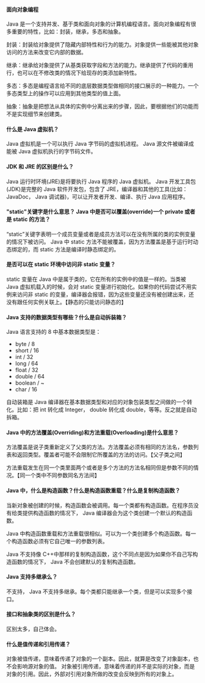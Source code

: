 #### 面向对象编程
Java 是一个支持并发、基于类和面向对象的计算机编程语言。面向对象编程有很多重要的特性，比如：封装，继承，多态和抽象。

封装：封装给对象提供了隐藏内部特性和行为的能力。对象提供一些能被其他对象访问的方法来改变它内部的数据。

继承：继承给对象提供了从基类获取字段和方法的能力。继承提供了代码的重用行，也可以在不修改类的情况下给现存的类添加新特性。

多态：多态是编程语言给不同的底层数据类型做相同的接口展示的一种能力。一个多态类型上的操作可以应用到其他类型的值上面。

抽象：抽象是把想法从具体的实例中分离出来的步骤，因此，要根据他们的功能而不是实现细节来创建类。 

#### 什么是 Java 虚拟机？
Java 虚拟机是一个可以执行 Java 字节码的虚拟机进程。 Java 源文件被编译成能被 Java 虚拟机执行的字节码文件。

#### JDK 和 JRE 的区别是什么？
Java 运行时环境(JRE)是将要执行 Java 程序的 Java 虚拟机。
Java 开发工具包(JDK)是完整的 Java 软件开发包，包含了 JRE，编译器和其他的工具(比如： JavaDoc， Java 调试器)，可以让开发者开发、编译、执行 Java 应用程序。

#### "static"关键字是什么意思？ Java 中是否可以覆盖(override)一个 private 或者是 static 的方法？
“static”关键字表明一个成员变量或者是成员方法可以在没有所属的类的实例变量的情况下被访问。 Java 中 static 方法不能被覆盖，因为方法覆盖是基于运行时动态绑定的，而 static 方法是编译时静态绑定的。 

#### 是否可以在 static 环境中访问非 static 变量？
static 变量在 Java 中是属于类的，它在所有的实例中的值是一样的。当类被 Java 虚拟机载入的时候，会对 static 变量进行初始化。如果你的代码尝试不用实例来访问非 static 的变量，编译器会报错，因为这些变量还没有被创建出来，还没有跟任何实例关联上。【静态的只能访问静态的】

#### Java 支持的数据类型有哪些？什么是自动拆装箱？
Java 语言支持的 8 中基本数据类型是：
* byte / 8
* short / 16
* int / 32
* long / 64
* float / 32
* double / 64
* boolean / ~
* char / 16

自动装箱是 Java 编译器在基本数据类型和对应的对象包装类型之间做的一个转化。比如：把 int 转化成 Integer， double 转化成 double，等等。反之就是自动拆箱。

#### Java 中的方法覆盖(Overriding)和方法重载(Overloading)是什么意思？
方法覆盖是说子类重新定义了父类的方法。方法覆盖必须有相同的方法名，参数列表和返回类型。覆盖者可能不会限制它所覆盖的方法的访问。【父子类之间】

方法重载发生在同一个类里面两个或者是多个方法的方法名相同但是参数不同的情况。【同一个类中不同参数同名方法间】

#### Java 中，什么是构造函数？什么是构造函数重载？什么是复制构造函数？
当新对象被创建的时候，构造函数会被调用。每一个类都有构造函数。在程序员没有给类提供构造函数的情况下， Java 编译器会为这个类创建一个默认的构造函数。

Java 中构造函数重载和方法重载很相似。可以为一个类创建多个构造函数。每一个构造函数必须有它自己唯一的参数列表。

Java 不支持像 C++中那样的复制构造函数，这个不同点是因为如果你不自己写构造函数的情况下， Java 不会创建默认的复制构造函数。

#### Java 支持多继承么？
不支持， Java 不支持多继承。每个类都只能继承一个类，但是可以实现多个接口。

#### 接口和抽象类的区别是什么？
区别太多，自己体会。

#### 什么是值传递和引用传递？
对象被值传递，意味着传递了对象的一个副本。因此，就算是改变了对象副本，也不会影响源对象的值。 对象被引用传递，意味着传递的并不是实际的对象，而是对象的引用。因此，外部对引用对象所做的改变会反映到所有的对象上。




